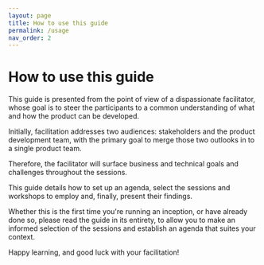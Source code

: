 ```yaml
---
layout: page
title: How to use this guide
permalink: /usage
nav_order: 2
---
```


# How to use this guide

This guide is presented from the point of view of a dispassionate facilitator, whose goal is to steer the participants
to a common understanding of what and how the product can be developed.

Initially, facilitation addresses two audiences: stakeholders and the product development team, with the primary goal to merge those two outlooks in to a single product team.
 
Therefore, the facilitator will surface business and technical goals and challenges throughout the sessions.

This guide details how to set up an agenda, select the sessions and workshops to employ and, finally, present their findings.

Whether this is the first time you're running an inception, or have already done so, please read the guide in its entirety, to allow you to make an informed selection of the sessions and establish an agenda that suites your context.

Happy learning, and good luck with your facilitation!

